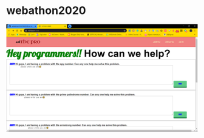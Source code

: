 # webathon2020

![preview img](https://github.com/Prtmplish/webathon2020/blob/master/Screenshot%20(23).png)
